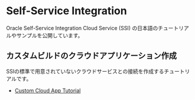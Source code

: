 # Self-Service Integration

Oracle Self-Service Integration Cloud Service (SSI) の日本語のチュートリアルやサンプルを公開しています。

## カスタムビルドのクラウドアプリケーション作成

SSIの標準で用意されていないクラウドサービスとの接続を作成するチュートリアルです。

- [Custom Cloud App Tutorial](CustomCloudApp.md)
